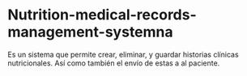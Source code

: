 # Nutrition-medical-records-management-systemna

Es un sistema que permite crear, eliminar, y guardar historias clínicas nutricionales. Así como también el envío de estas a al paciente.
